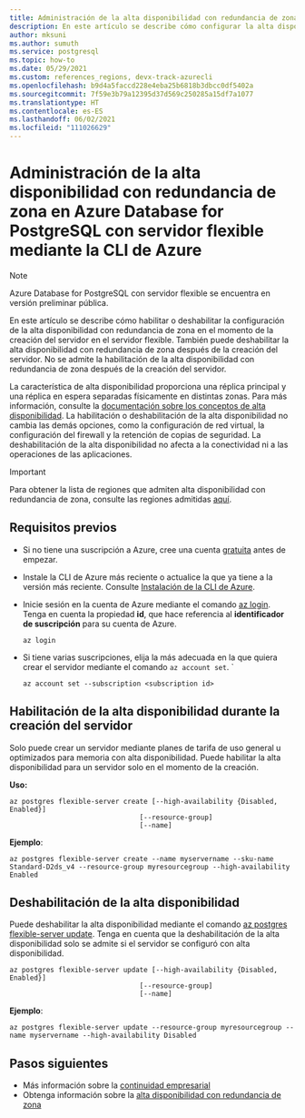 ```yaml
---
title: Administración de la alta disponibilidad con redundancia de zona en Azure Database for PostgreSQL con servidor flexible mediante la CLI de Azure
description: En este artículo se describe cómo configurar la alta disponibilidad con redundancia de zona en Azure Database for PostgreSQL con servidor flexible con la CLI de Azure.
author: mksuni
ms.author: sumuth
ms.service: postgresql
ms.topic: how-to
ms.date: 05/29/2021
ms.custom: references_regions, devx-track-azurecli
ms.openlocfilehash: b9d4a5faccd228e4eba25b6818b3dbcc0df5402a
ms.sourcegitcommit: 7f59e3b79a12395d37d569c250285a15df7a1077
ms.translationtype: HT
ms.contentlocale: es-ES
ms.lasthandoff: 06/02/2021
ms.locfileid: "111026629"
---
```

# <a name="manage-zone-redundant-high-availability-in-azure-database-for-postgresql-flexible-server-with-azure-cli"></a>Administración de la alta disponibilidad con redundancia de zona en Azure Database for PostgreSQL con servidor flexible mediante la CLI de Azure

> [!NOTE]
> Azure Database for PostgreSQL con servidor flexible se encuentra en versión preliminar pública. 

En este artículo se describe cómo habilitar o deshabilitar la configuración de la alta disponibilidad con redundancia de zona en el momento de la creación del servidor en el servidor flexible. También puede deshabilitar la alta disponibilidad con redundancia de zona después de la creación del servidor. No se admite la habilitación de la alta disponibilidad con redundancia de zona después de la creación del servidor.

La característica de alta disponibilidad proporciona una réplica principal y una réplica en espera separadas físicamente en distintas zonas. Para más información, consulte la [documentación sobre los conceptos de alta disponibilidad](./concepts/../concepts-high-availability.md). La habilitación o deshabilitación de la alta disponibilidad no cambia las demás opciones, como la configuración de red virtual, la configuración del firewall y la retención de copias de seguridad. La deshabilitación de la alta disponibilidad no afecta a la conectividad ni a las operaciones de las aplicaciones.

> [!IMPORTANT]
> Para obtener la lista de regiones que admiten alta disponibilidad con redundancia de zona, consulte las regiones admitidas [aquí](./overview.md#azure-regions). 

## <a name="prerequisites"></a>Requisitos previos
- Si no tiene una suscripción a Azure, cree una cuenta [gratuita](https://azure.microsoft.com/free/) antes de empezar.
- Instale la CLI de Azure más reciente o actualice la que ya tiene a la versión más reciente. Consulte [Instalación de la CLI de Azure](/cli/azure/install-azure-cli).
-  Inicie sesión en la cuenta de Azure mediante el comando [az login](/cli/azure/reference-index#az_login). Tenga en cuenta la propiedad **id**, que hace referencia al **identificador de suscripción** para su cuenta de Azure.

    ```azurecli-interactive
    az login
    ````

- Si tiene varias suscripciones, elija la más adecuada en la que quiera crear el servidor mediante el comando ```az account set```.
`
    ```azurecli
    az account set --subscription <subscription id>
    ```

## <a name="enable-high-availability-during-server-creation"></a>Habilitación de la alta disponibilidad durante la creación del servidor
Solo puede crear un servidor mediante planes de tarifa de uso general u optimizados para memoria con alta disponibilidad. Puede habilitar la alta disponibilidad para un servidor solo en el momento de la creación.

**Uso:**

```azurecli
az postgres flexible-server create [--high-availability {Disabled, Enabled}]
                                [--resource-group]
                                [--name]
```

**Ejemplo**:
```azurecli
az postgres flexible-server create --name myservername --sku-name Standard-D2ds_v4 --resource-group myresourcegroup --high-availability Enabled
```

## <a name="disable-high-availability"></a>Deshabilitación de la alta disponibilidad

Puede deshabilitar la alta disponibilidad mediante el comando [az postgres flexible-server update](/cli/azure/postgres/flexible-server#az_postgres_flexible_server_update). Tenga en cuenta que la deshabilitación de la alta disponibilidad solo se admite si el servidor se configuró con alta disponibilidad. 

```azurecli
az postgres flexible-server update [--high-availability {Disabled, Enabled}]
                                [--resource-group]
                                [--name]
```

**Ejemplo**:
```azurecli
az postgres flexible-server update --resource-group myresourcegroup --name myservername --high-availability Disabled
```


## <a name="next-steps"></a>Pasos siguientes

-   Más información sobre la [continuidad empresarial](./concepts-business-continuity.md)
-   Obtenga información sobre la [alta disponibilidad con redundancia de zona](./concepts-high-availability.md)